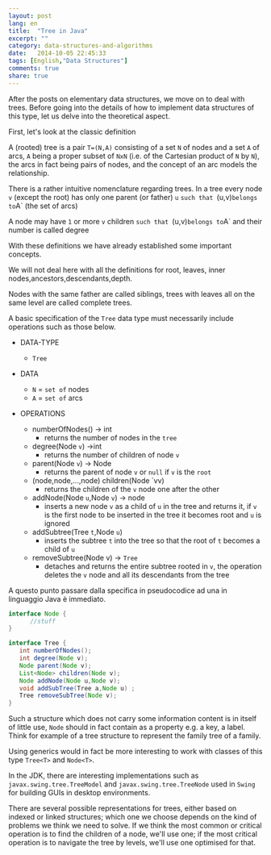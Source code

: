 ```yaml
---
layout: post
lang: en
title:  "Tree in Java"
excerpt: ""
category: data-structures-and-algorithms
date:   2014-10-05 22:45:33
tags: [English,"Data Structures"]
comments: true
share: true
---
```

After the posts on elementary data structures, we move on to deal with trees. Before going into the details of how to implement data structures of this type, let us delve into the theoretical aspect.

First, let's look at the classic definition

A (rooted) tree is a pair `T=(N,A)` consisting of a set `N` of nodes and a set `A` of arcs, `A` being a proper subset of `NxN` (i.e. of the Cartesian product of `N` by `N`), the arcs in fact being pairs of nodes, and the concept of an arc models the relationship.

There is a rather intuitive nomenclature regarding trees.
In a tree every node `v` (except the root) has only one parent (or father) `u` `such that `(u,v)` belongs to `A` (the set of arcs)

A node may have `1` or more `v` children `such that `(u,v)` belongs to `A` and their number is called degree

With these definitions we have already established some important concepts.

We will not deal here with all the definitions for root, leaves, inner nodes,ancestors,descendants,depth.

Nodes with the same father are called siblings, trees with leaves all on the same level are called complete trees.

A basic specification of the `Tree` data type must necessarily include operations such as those below.


* DATA-TYPE 
   * `Tree`
 
* DATA 
     * `N` = `set of` nodes  
     * `A` = `set of` arcs
* OPERATIONS
   * numberOfNodes() -> int 
      * returns the number of nodes in the `tree`
   * degree(Node `v`) ->int  
      * returns the number of children of node `v` 
   *  parent(Node `v`) -> Node
      * returns the parent of node `v` or `null` if `v` is the `root`
   * (node,node,...,node) children(Node `vv) 
        * returns the children of the `v` node one after the other
   * addNode(Node `u`,Node `v`) -> node
      * inserts a new node `v` as a child of `u` in the tree and returns it, if `v` is the first node to be inserted in the tree it becomes root and `u` is ignored
   * addSubtree(Tree `t`,Node `u`) 
      * inserts the subtree `t` into the tree so that the root of `t` becomes a child of `u`
   * removeSubtree(Node v) -> `Tree` 
      * detaches and returns the entire subtree rooted in `v`, the operation deletes the `v` node and all its descendants from the tree


A questo punto passare dalla specifica in pseudocodice ad una in linguaggio Java è immediato. 

```java
interface Node {
      //stuff
}

interface Tree {
   int numberOfNodes();
   int degree(Node v);
   Node parent(Node v);
   List<Node> children(Node v);
   Node addNode(Node u,Node v);
   void addSubTree(Tree a,Node u) ;
   Tree removeSubTree(Node v);
}
```

Such a structure which does not carry some information content is in itself of little use, `Node` should in fact contain as a property e.g. a key, a label. Think for example of a tree structure to represent the family tree of a family.

Using generics would in fact be more interesting to work with classes of this type
`Tree<T>` and `Node<T>`.

In the JDK, there are interesting implementations such as `javax.swing.tree.TreeModel` and `javax.swing.tree.TreeNode` used in `Swing` for building GUIs in desktop environments.

There are several possible representations for trees, either based on indexed or linked structures; which one we choose depends on the kind of problems we think we need to solve. If we think the most common or critical operation is to find the children of a node, we'll use one; if the most critical operation is to navigate the tree by levels, we'll use one optimised for that.